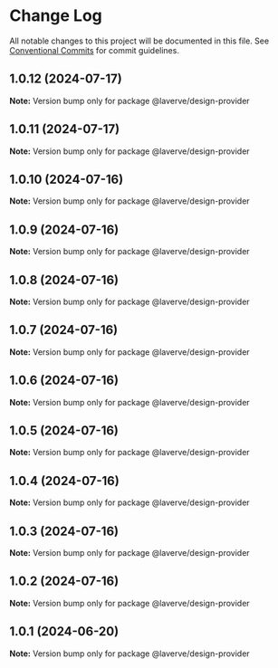 # Change Log

All notable changes to this project will be documented in this file.
See [Conventional Commits](https://conventionalcommits.org) for commit guidelines.

## 1.0.12 (2024-07-17)

**Note:** Version bump only for package @laverve/design-provider

## 1.0.11 (2024-07-17)

**Note:** Version bump only for package @laverve/design-provider

## 1.0.10 (2024-07-16)

**Note:** Version bump only for package @laverve/design-provider

## 1.0.9 (2024-07-16)

**Note:** Version bump only for package @laverve/design-provider

## 1.0.8 (2024-07-16)

**Note:** Version bump only for package @laverve/design-provider

## 1.0.7 (2024-07-16)

**Note:** Version bump only for package @laverve/design-provider

## 1.0.6 (2024-07-16)

**Note:** Version bump only for package @laverve/design-provider

## 1.0.5 (2024-07-16)

**Note:** Version bump only for package @laverve/design-provider

## 1.0.4 (2024-07-16)

**Note:** Version bump only for package @laverve/design-provider

## 1.0.3 (2024-07-16)

**Note:** Version bump only for package @laverve/design-provider

## 1.0.2 (2024-07-16)

**Note:** Version bump only for package @laverve/design-provider

## 1.0.1 (2024-06-20)

**Note:** Version bump only for package @laverve/design-provider
